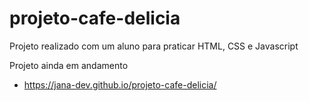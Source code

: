 # projeto-cafe-delicia
Projeto realizado com um aluno para praticar HTML, CSS e Javascript

Projeto ainda em andamento

- https://jana-dev.github.io/projeto-cafe-delicia/
